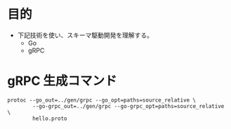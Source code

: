 # 目的

- 下記技術を使い、スキーマ駆動開発を理解する。
  - Go
  - gRPC

# gRPC 生成コマンド

```
protoc --go_out=../gen/grpc --go_opt=paths=source_relative \
        --go-grpc_out=../gen/grpc --go-grpc_opt=paths=source_relative \
        hello.proto
```
